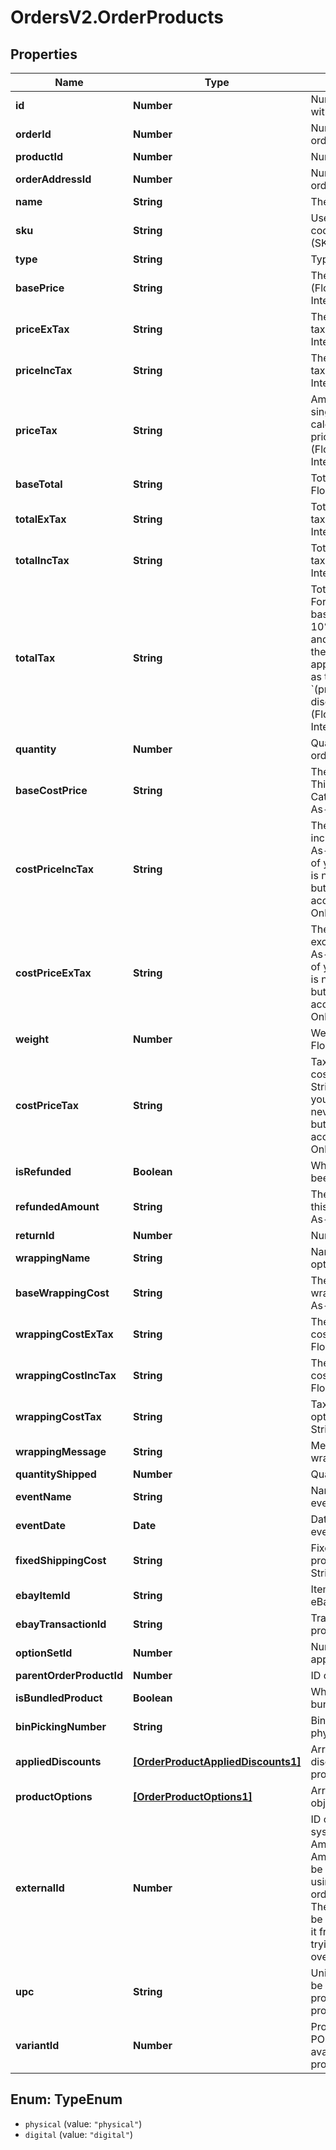# OrdersV2.OrderProducts

## Properties
Name | Type | Description | Notes
------------ | ------------- | ------------- | -------------
**id** | **Number** | Numeric ID of this product within this order. | [optional] 
**orderId** | **Number** | Numeric ID of the associated order. | [optional] 
**productId** | **Number** | Numeric ID of the product. | [optional] 
**orderAddressId** | **Number** | Numeric ID of the associated order address. | [optional] 
**name** | **String** | The product name. | [optional] 
**sku** | **String** | User-defined product code/stock keeping unit (SKU). | [optional] 
**type** | **String** | Type of product | [optional] 
**basePrice** | **String** | The product&#x27;s base price. (Float, Float-As-String, Integer) | [optional] 
**priceExTax** | **String** | The product’s price excluding tax. (Float, Float-As-String, Integer) | [optional] 
**priceIncTax** | **String** | The product’s price including tax. (Float, Float-As-String, Integer) | [optional] 
**priceTax** | **String** | Amount of tax applied to a single product.  Price tax is calculated as: &#x60;price_tax &#x3D; price_inc_tax - price_ex_tax&#x60;  (Float, Float-As-String, Integer) | [optional] 
**baseTotal** | **String** | Total base price. (Float, Float-As-String, Integer) | [optional] 
**totalExTax** | **String** | Total base price excluding tax. (Float, Float-As-String, Integer) | [optional] 
**totalIncTax** | **String** | Total base price including tax. (Float, Float-As-String, Integer) | [optional] 
**totalTax** | **String** | Total tax applied to products. For example, if quantity if 2, base price is 5 and tax rate is 10%. price_tax will be $.50 and total_tax will be $1.00.  If there is a manual discount applied total_tax is calcuted as the following: &#x60;(price_ex_tax - discount)*tax_rate&#x3D;total_tax&#x60;. (Float, Float-As-String, Integer) | [optional] 
**quantity** | **Number** | Quantity of the product ordered. | [optional] 
**baseCostPrice** | **String** | The product&#x27;s cost price.  This can be set using the Catalog API. (Float, Float-As-String, Integer) Read Only | [optional] 
**costPriceIncTax** | **String** | The product&#x27;s cost price including tax. (Float, Float-As-String, Integer) The cost of your products to you; this is never shown to customers, but can be used for accounting purposes. Read Only | [optional] 
**costPriceExTax** | **String** | The products cost price excluding tax. (Float, Float-As-String, Integer) The cost of your products to you; this is never shown to customers, but can be used for accounting purposes. Read Only | [optional] 
**weight** | **Number** | Weight of the product. (Float, Float-As-String, Integer) | [optional] 
**costPriceTax** | **String** | Tax applied to the product’s cost price. (Float, Float-As-String, Integer) The cost of your products to you; this is never shown to customers, but can be used for accounting purposes. Read Only | [optional] 
**isRefunded** | **Boolean** | Whether the product has been refunded. | [optional] 
**refundedAmount** | **String** | The amount refunded from this transaction. (Float, Float-As-String, Integer) | [optional] 
**returnId** | **Number** | Numeric ID for the refund. | [optional] 
**wrappingName** | **String** | Name of gift-wrapping option | [optional] 
**baseWrappingCost** | **String** | The value of the base wrapping cost. (Float, Float-As-String, Integer) | [optional] 
**wrappingCostExTax** | **String** | The value of the wrapping cost, excluding tax. (Float, Float-As-String, Integer) | [optional] 
**wrappingCostIncTax** | **String** | The value of the wrapping cost, including tax. (Float, Float-As-String, Integer) | [optional] 
**wrappingCostTax** | **String** | Tax applied to gift-wrapping option. (Float, Float-As-String, Integer) | [optional] 
**wrappingMessage** | **String** | Message to accompany gift-wrapping option. | [optional] 
**quantityShipped** | **Number** | Quantity of this item shipped. | [optional] 
**eventName** | **String** | Name of promotional event/delivery date. | [optional] 
**eventDate** | **Date** | Date of the promotional event/scheduled delivery. | [optional] 
**fixedShippingCost** | **String** | Fixed shipping cost for this product. (Float, Float-As-String, Integer) | [optional] 
**ebayItemId** | **String** | Item ID for this product on eBay. | [optional] 
**ebayTransactionId** | **String** | Transaction ID for this product on eBay. | [optional] 
**optionSetId** | **Number** | Numeric ID of the option set applied to the product. | [optional] 
**parentOrderProductId** | **Number** | ID of a parent product. | [optional] 
**isBundledProduct** | **Boolean** | Whether this product is bundled with other products. | [optional] 
**binPickingNumber** | **String** | Bin picking number for the physical product. | [optional] 
**appliedDiscounts** | [**[OrderProductAppliedDiscounts1]**](OrderProductAppliedDiscounts1.md) | Array of objects containing discounts applied to the product. | [optional] 
**productOptions** | [**[OrderProductOptions1]**](OrderProductOptions1.md) | Array of product option objects. | [optional] 
**externalId** | **Number** | ID of the order in another system. For example, the Amazon Order ID if this is an Amazon order.This field can be updated in a /POST, but using a /PUT to update the order will return a 400 error. The field &#x27;external_id&#x27; cannot be written to. Please remove it from your request before trying again. It can not be overwritten once set. | [optional] 
**upc** | **String** | Universal Product Code. Can be written to for custom products and catalog products. | [optional] 
**variantId** | **Number** | Products &#x60;variant_id&#x60;. PUT or POST. This field is not available for custom products. | [optional] 

<a name="TypeEnum"></a>
## Enum: TypeEnum

* `physical` (value: `"physical"`)
* `digital` (value: `"digital"`)

